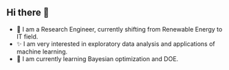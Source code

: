 ## Hi there 👋

- 🔭 I am a Research Engineer, currently shifting from Renewable Energy to IT field.
- ✨ I am very interested in exploratory data analysis and applications of machine learning.
- 🌱 I am currently learning Bayesian optimization and DOE.

